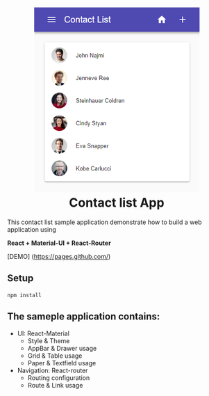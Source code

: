 <h1 align="center">
  <img src=".screenshot.png"/><br>
  Contact list App
</h1>


This contact list sample application demonstrate how to build a web application using

**React + Material-UI + React-Router**

[DEMO] (https://pages.github.com/)

## Setup
```
npm install

```



## The sameple application contains:

- UI: React-Material 
  * Style & Theme
  * AppBar & Drawer usage
  * Grid & Table usage
  * Paper & Textfield usage
- Navigation: React-router
  * Routing configuration
  * Route & Link usage